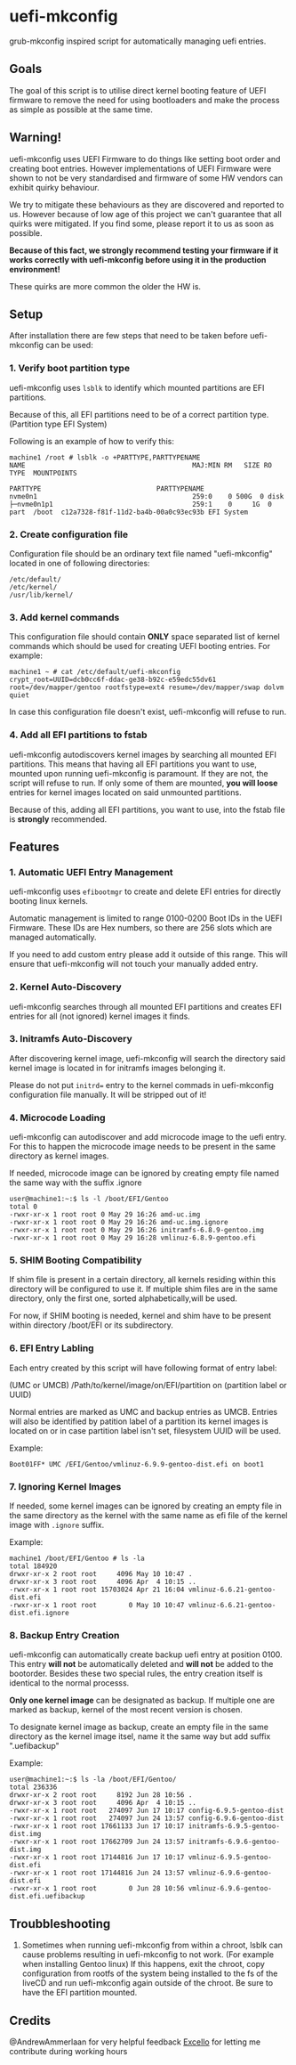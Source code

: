 # uefi-mkconfig
grub-mkconfig inspired script for automatically managing uefi entries.

## Goals
The goal of this script is to utilise direct kernel booting feature of UEFI firmware to remove the need for using bootloaders and make the process as simple as possible at the same time.

## Warning!
uefi-mkconfig uses UEFI Firmware to do things like setting boot order and creating boot entries.
However implementations of UEFI Firmware were shown to not be very standardised and firmware of some HW vendors can exhibit quirky behaviour.

We try to mitigate these behaviours as they are discovered and reported to us.
However because of low age of this project we can't guarantee that all quirks were mitigated.
If you find some, please report it to us as soon as possible.

**Because of this fact, we strongly recommend testing your firmware if it works correctly with uefi-mkconfig before using it in the production environment!**

These quirks are more common the older the HW is.

## Setup
After installation there are few steps that need to be taken before uefi-mkconfig can be used:

### 1. Verify boot partition type
uefi-mkconfig uses `lsblk` to identify which mounted partitions are EFI partitions.

Because of this, all EFI partitions need to be of a correct partition type. (Partition type EFI System)

Following is an example of how to verify this:

```
machine1 /root # lsblk -o +PARTTYPE,PARTTYPENAME
NAME                                          MAJ:MIN RM   SIZE RO TYPE  MOUNTPOINTS
                                                                                PARTTYPE                             PARTTYPENAME
nvme0n1                                       259:0    0 500G  0 disk
├─nvme0n1p1                                   259:1    0     1G  0 part  /boot  c12a7328-f81f-11d2-ba4b-00a0c93ec93b EFI System
```

### 2. Create configuration file
Configuration file should be an ordinary text file named "uefi-mkconfig" located in one of following directories:

```
/etc/default/
/etc/kernel/
/usr/lib/kernel/
```

### 3. Add kernel commands
This configuration file should contain **ONLY** space separated list of kernel commands which should be used for creating UEFI booting entries.
For example:

```
machine1 ~ # cat /etc/default/uefi-mkconfig
crypt_root=UUID=dcb0cc6f-ddac-ge38-b92c-e59edc55dv61 root=/dev/mapper/gentoo rootfstype=ext4 resume=/dev/mapper/swap dolvm quiet
```

In case this configuration file doesn't exist, uefi-mkconfig will refuse to run.

### 4. Add all EFI partitions to fstab
uefi-mkconfig autodiscovers kernel images by searching all mounted EFI partitions.
This means that having all EFI partitions you want to use, mounted upon running uefi-mkconfig is paramount.
If they are not, the script will refuse to run.
If only some of them are mounted, **you will loose** entries for kernel images located on said unmounted partitions.

Because of this, adding all EFI partitions, you want to use, into the fstab file is **strongly** recommended.

## Features
### 1. Automatic UEFI Entry Management
uefi-mkconfig uses `efibootmgr` to create and delete EFI entries for directly booting linux kernels.

Automatic management is limited to range 0100-0200 Boot IDs in the UEFI Firmware.
These IDs are Hex numbers, so there are 256 slots which are managed automatically.

If you need to add custom entry please add it outside of this range.
This will ensure that uefi-mkconfig will not touch your manually added entry.

### 2. Kernel Auto-Discovery
uefi-mkconfig searches through all mounted EFI partitions and creates EFI entries for all (not ignored) kernel images it finds.

### 3. Initramfs Auto-Discovery
After discovering kernel image, uefi-mkconfig will search the directory said kernel image is located in for initramfs images belonging it.

Please do not put `initrd=` entry to the kernel commads in uefi-mkconfig configuration file manually. It will be stripped out of it!

### 4. Microcode Loading
uefi-mkconfig can autodiscover and add microcode image to the uefi entry.
For this to happen the microcode image needs to be present in the same directory as kernel images.

If needed, microcode image can be ignored by creating empty file named the same way with the suffix .ignore 

```
user@machine1:~:$ ls -l /boot/EFI/Gentoo
total 0
-rwxr-xr-x 1 root root 0 May 29 16:26 amd-uc.img
-rwxr-xr-x 1 root root 0 May 29 16:26 amd-uc.img.ignore
-rwxr-xr-x 1 root root 0 May 29 16:26 initramfs-6.8.9-gentoo.img
-rwxr-xr-x 1 root root 0 May 29 16:28 vmlinuz-6.8.9-gentoo.efi
```

### 5. SHIM Booting Compatibility
If shim file is present in a certain directory, all kernels residing within this directory will be configured to use it.
If multiple shim files are in the same directory, only the first one, sorted alphabetically,will be used.

For now, if SHIM booting is needed, kernel and shim have to be present within directory /boot/EFI or its subdirectory.

### 6. EFI Entry Labling
Each entry created by this script will have following format of entry label:

(UMC or UMCB) /Path/to/kernel/image/on/EFI/partition on (partition label or UUID)

Normal entries are marked as UMC and backup entries as UMCB.
Entries will also be identified by patition label of a partition its kernel images is located on or in case partition label isn't set, filesystem UUID will be used.

Example:

```
Boot01FF* UMC /EFI/Gentoo/vmlinuz-6.9.9-gentoo-dist.efi on boot1
```

### 7. Ignoring Kernel Images
If needed, some kernel images can be ignored by creating an empty file in the same directory as the kernel with the same name
as efi file of the kernel image with `.ignore` suffix.

Example:

```
machine1 /boot/EFI/Gentoo # ls -la
total 184920
drwxr-xr-x 2 root root     4096 May 10 10:47 .
drwxr-xr-x 3 root root     4096 Apr  4 10:15 ..
-rwxr-xr-x 1 root root 15703024 Apr 21 16:04 vmlinuz-6.6.21-gentoo-dist.efi
-rwxr-xr-x 1 root root        0 May 10 10:47 vmlinuz-6.6.21-gentoo-dist.efi.ignore
```

### 8. Backup Entry Creation
uefi-mkconfig can automatically create backup uefi entry at position 0100.
This entry **will not** be automatically deleted and **will not** be added to the bootorder.
Besides these two special rules, the entry creation itself is identical to the normal processs.

**Only one kernel image** can be designated as backup. If multiple one are marked as backup, kernel of the most recent version is chosen.

To designate kernel image as backup, create an empty file in the same directory as the kernel image itsel, name it the same way but add suffix ".uefibackup"

Example:
```
user@machine1:~:$ ls -la /boot/EFI/Gentoo/
total 236336
drwxr-xr-x 2 root root     8192 Jun 28 10:56 .
drwxr-xr-x 3 root root     4096 Apr  4 10:15 ..
-rwxr-xr-x 1 root root   274097 Jun 17 10:17 config-6.9.5-gentoo-dist
-rwxr-xr-x 1 root root   274097 Jun 24 13:57 config-6.9.6-gentoo-dist
-rwxr-xr-x 1 root root 17661133 Jun 17 10:17 initramfs-6.9.5-gentoo-dist.img
-rwxr-xr-x 1 root root 17662709 Jun 24 13:57 initramfs-6.9.6-gentoo-dist.img
-rwxr-xr-x 1 root root 17144816 Jun 17 10:17 vmlinuz-6.9.5-gentoo-dist.efi
-rwxr-xr-x 1 root root 17144816 Jun 24 13:57 vmlinuz-6.9.6-gentoo-dist.efi
-rwxr-xr-x 1 root root        0 Jun 28 10:56 vmlinuz-6.9.6-gentoo-dist.efi.uefibackup
```

## Troubbleshooting

1. Sometimes when running uefi-mkconfig from within a chroot, lsblk can cause problems resulting in uefi-mkconfig to not work. (For example when installing Gentoo linux)
If this happens, exit the chroot, copy configuration from rootfs of the system being installed to the fs of the liveCD and run uefi-mkconfig again outside of the chroot. Be sure to have the EFI partition mounted.

## Credits
@AndrewAmmerlaan for very helpful feedback
[Excello](https://www.excello.cz/en/) for letting me contribute during working hours
